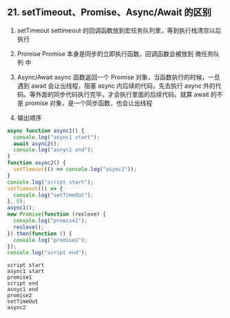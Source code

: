## 21. setTimeout、Promise、Async/Await 的区别

1. setTimeout
   settimeout 的回调函数放到宏任务队列里，等到执行栈清空以后执行

2. Promise
   Promise 本身是同步的立即执行函数，回调函数会被放到 微任务队列 中

3. Async/Await
   async 函数返回一个 Promise 对象，当函数执行的时候，一旦遇到 await 会让出线程，阻塞 async 内后续的代码，先去执行 async 外的代码。等外面的同步代码执行完毕，才会执行里面的后续代码。就算 await 的不是 promise 对象，是一个同步函数，也会让出线程

4. 输出顺序

```js
async function async1() {
  console.log("async1 start");
  await async2();
  console.log("asnyc1 end");
}
function async2() {
  setTimeout(() => console.log("async2"));
}
console.log("script start");
setTimeout(() => {
  console.log("setTimeOut");
}, 0);
async1();
new Promise(function (reslove) {
  console.log("promise1");
  reslove();
}).then(function () {
  console.log("promise2");
});
console.log("script end");
```

```
script start
async1 start
promise1
script end
asnyc1 end
promise2
setTimeOut
async2
```